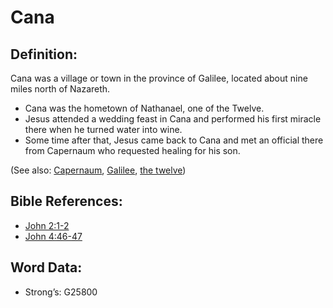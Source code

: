 # Cana

## Definition:

Cana was a village or town in the province of Galilee, located about nine miles north of Nazareth.

* Cana was the hometown of Nathanael, one of the Twelve.
* Jesus attended a wedding feast in Cana and performed his first miracle there when he turned water into wine.
* Some time after that, Jesus came back to Cana and met an official there from Capernaum who requested healing for his son.

(See also: [Capernaum](../names/capernaum.md), [Galilee](../names/galilee.md), [the twelve](../kt/thetwelve.md))

## Bible References:

* [John 2:1-2](rc://en/tn/help/jhn/02/01)
* [John 4:46-47](rc://en/tn/help/jhn/04/46)

## Word Data:

* Strong’s: G25800
